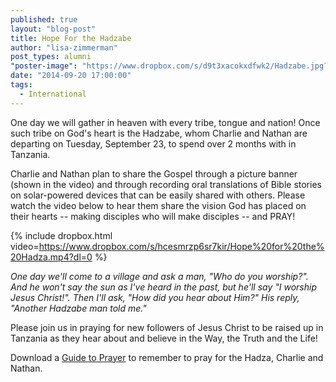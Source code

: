 ```yaml
---
published: true
layout: "blog-post"
title: Hope For the Hadzabe
author: "lisa-zimmerman"
post_types: alumni
"poster-image": "https://www.dropbox.com/s/d9t3xacokxdfwk2/Hadzabe.jpg?dl=0"
date: "2014-09-20 17:00:00"
tags: 
  - International
---
```


One day we will gather in heaven with every tribe, tongue and nation!  Once such tribe on God's heart is the Hadzabe, whom Charlie and Nathan are departing on Tuesday, September 23, to spend over 2 months with in Tanzania. 

Charlie and Nathan plan to share the Gospel through a picture banner (shown in the video) and through recording oral translations of Bible stories on solar-powered devices that can be easily shared with others.  Please watch the video below to hear them share the vision God has placed on their hearts -- making disciples who will make disciples -- and PRAY!

{% include dropbox.html video=https://www.dropbox.com/s/hcesmrzp6sr7kir/Hope%20for%20the%20Hadza.mp4?dl=0 %}

*One day we'll come to a village and ask a man, "Who do you worship?".  And he won't say the sun as I've heard in the past, but he'll say "I worship Jesus Christ!".  Then I'll ask, "How did you hear about Him?"  His reply, "Another Hadzabe man told me."*

Please join us in praying for new followers of Jesus Christ to be raised up in Tanzania as they hear about and believe in the Way, the Truth and the Life!

Download a <a href="https://www.dropbox.com/s/wx5uhe1oehvpi7b/PRAY%20For%20the%20Hadza.pdf?dl=0" target="_blank">Guide to Prayer</a> to remember to pray for the Hadza, Charlie and Nathan.